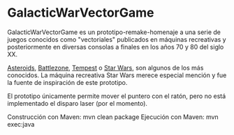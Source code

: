 # GalacticWarVectorGame

GalacticWarVectorGame es un prototipo-remake-homenaje a una serie de juegos conocidos como "vectoriales" publicados en máquinas recreativas y posteriormente en diversas consolas a finales en los años 70 y 80 del siglo XX.

[Asteroids](https://es.wikipedia.org/wiki/Asteroids), [Battlezone](https://es.wikipedia.org/wiki/Battlezone), [Tempest](https://es.wikipedia.org/wiki/Tempest_(videojuego)) o [Star Wars](https://es.wikipedia.org/wiki/Star_Wars_(videojuego_de_1983)), son algunos de 
los más conocidos. La máquina recreativa Star Wars merece especial mención y fue la fuente de inspiración de este prototipo. 

El prototipo únicamente permite mover el puntero con el ratón, pero no está implementado el disparo laser (por el momento).

Construcción con Maven: mvn clean package
Ejecución con Maven: mvn exec:java


